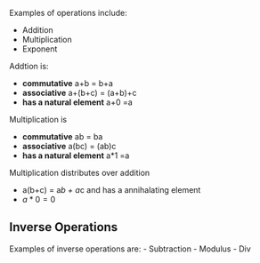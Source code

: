 Examples of operations include:
- Addition
- Multiplication
- Exponent

Addtion is:
- **commutative**
	a+b = b+a
- **associative**
	a+(b+c) = (a+b)+c
- **has a natural element**
	a+0 =a

Multiplication is
- **commutative**
	ab = ba
-  **associative**
	a(bc) = (ab)c
- **has a natural element**
	a*1 =a

Multiplication distributes over addition
- a(b+c) = a*b + a*c
and has a annihalating element
- $a*0 = 0$
<h2>Inverse Operations</h2>
Examples of inverse operations are: 
- Subtraction
- Modulus
- Div